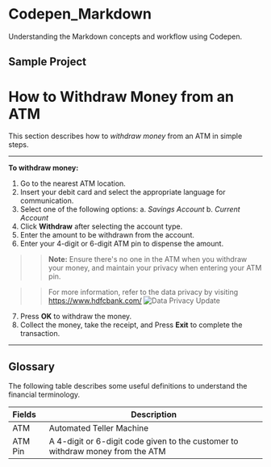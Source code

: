 # Codepen_Markdown
Understanding the Markdown concepts and workflow using Codepen.

## Sample Project 
# How to Withdraw Money from an ATM

This section describes how to *withdraw money* from an ATM in simple steps.

***

**To withdraw money:**

1. Go to the nearest ATM location.
2. Insert your debit card and select the appropriate language for communication.
3. Select one of the following options:
  a. *Savings Account*
  b. *Current Account*
4. Click **Withdraw** after selecting the account type.
5. Enter the amount to be withdrawn from the account.
6. Enter your 4-digit or 6-digit ATM pin to dispense the amount.
>> **Note:** Ensure there's no one in the ATM when you withdraw your money, and maintain your privacy when entering your ATM pin.

>> For more information, refer to the data privacy by visiting <https://www.hdfcbank.com/>
>> ![](https://i.ytimg.com/vi/878f72DLxuI/hq720.jpg?sqp=-oaymwEhCK4FEIIDSFryq4qpAxMIARUAAAAAGAElAADIQj0AgKJD&rs=AOn4CLDfh30kp_nc_FBGzpyo9glmkAkWRQ 'Data Privacy Update')
7. Press **OK** to withdraw the money.
8. Collect the money, take the receipt, and Press **Exit** to complete the transaction.

***
## Glossary

The following table describes some useful definitions to understand the financial terminology.

Fields | Description
:---|---
ATM | Automated Teller Machine
ATM Pin | A 4-digit or 6-digit code given to the customer to withdraw money from the ATM


